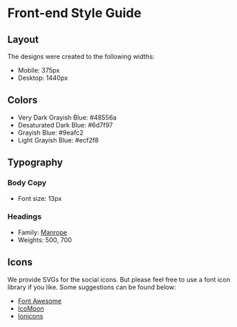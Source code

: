# Front-end Style Guide

## Layout

The designs were created to the following widths:

- Mobile: 375px
- Desktop: 1440px

## Colors

- Very Dark Grayish Blue: #48556a
- Desaturated Dark Blue: #6d7f97
- Grayish Blue: 	#9eafc2
- Light Grayish Blue: #ecf2f8

## Typography

### Body Copy

- Font size: 13px

### Headings

- Family: [Manrope](https://fonts.google.com/specimen/Manrope)
- Weights: 500, 700

## Icons

We provide SVGs for the social icons. But please feel free to use a font icon library if you like. Some suggestions can be found below:

- [Font Awesome](https://fontawesome.com)
- [IcoMoon](https://icomoon.io)
- [Ionicons](https://ionicons.com)
